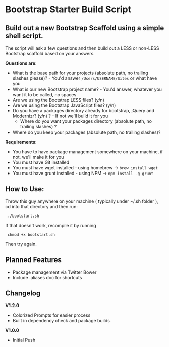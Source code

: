 Bootstrap Starter Build Script
=======================

## Build out a new Bootstrap Scaffold using a simple shell script.

The script will ask a few questions and then build out a LESS or non-LESS Bootstrap scaffold based on your answers.

**Questions are**:

*    What is the base path for your projects (absolute path, no trailing slashes please)? - You'd answer `/Users/USERNAME/Sites` or what have you
*    What is our new Bootstrap project name? - You'd answer, whatever you want it to be called, no spaces
*    Are we using the Bootstrap LESS files? (y/n)
*    Are we using the Bootstrap JavaScript files? (y/n)
*    Do you have a packages directory already for bootstrap, jQuery and Modernizr? (y/n) ?  - If not we'll build it for you
	 *    Where do you want your packages directory (absolute path, no trailing slashes) ?
*    Where do you keep your packages (absolute path, no trailing slashes)?

**Requirements**:

*    You have to have package management somewhere on your machine, if not, we'll make it for you
*    You must have Git installed
*    You must have wget installed - using homebrew -> `brew install wget`
*    You must have grunt installed - using NPM -> `npm install -g grunt`

**How to Use**:
---
Throw this guy anywhere on your machine ( typically under ~/.sh folder ), cd into that directory and then run:

     ./bootstart.sh

 If that doesn't work, recompile it by running 

     chmod +x bootstart.sh

Then try again.

## Planned Features

*    Package management via Twitter Bower
*    Include .aliases doc for shortcuts

## Changelog

**V1.2.0**

*    Colorized Prompts for easier process
*    Built in dependency check and package builds

**V1.0.0**

*    Initial Push
